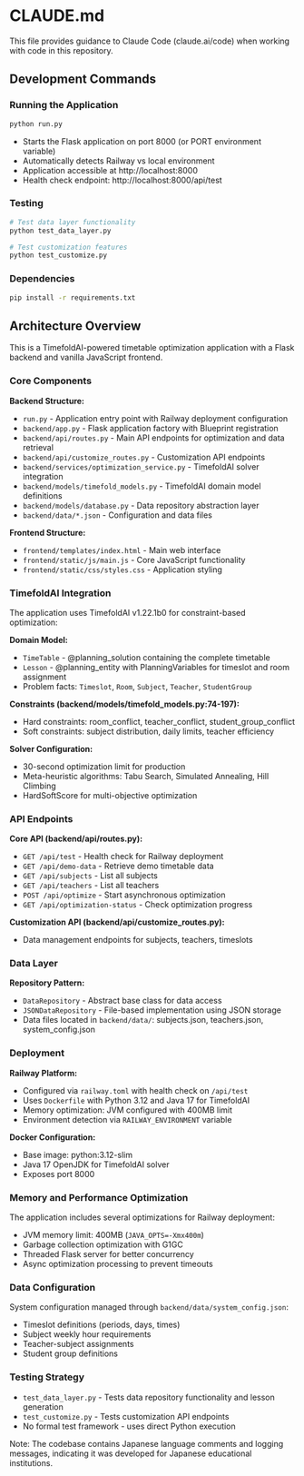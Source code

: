 # CLAUDE.md

This file provides guidance to Claude Code (claude.ai/code) when working with code in this repository.

## Development Commands

### Running the Application
```bash
python run.py
```
- Starts the Flask application on port 8000 (or PORT environment variable)
- Automatically detects Railway vs local environment
- Application accessible at http://localhost:8000
- Health check endpoint: http://localhost:8000/api/test

### Testing
```bash
# Test data layer functionality
python test_data_layer.py

# Test customization features  
python test_customize.py
```

### Dependencies
```bash
pip install -r requirements.txt
```

## Architecture Overview

This is a TimefoldAI-powered timetable optimization application with a Flask backend and vanilla JavaScript frontend.

### Core Components

**Backend Structure:**
- `run.py` - Application entry point with Railway deployment configuration
- `backend/app.py` - Flask application factory with Blueprint registration
- `backend/api/routes.py` - Main API endpoints for optimization and data retrieval
- `backend/api/customize_routes.py` - Customization API endpoints
- `backend/services/optimization_service.py` - TimefoldAI solver integration
- `backend/models/timefold_models.py` - TimefoldAI domain model definitions
- `backend/models/database.py` - Data repository abstraction layer
- `backend/data/*.json` - Configuration and data files

**Frontend Structure:**
- `frontend/templates/index.html` - Main web interface
- `frontend/static/js/main.js` - Core JavaScript functionality
- `frontend/static/css/styles.css` - Application styling

### TimefoldAI Integration

The application uses TimefoldAI v1.22.1b0 for constraint-based optimization:

**Domain Model:**
- `TimeTable` - @planning_solution containing the complete timetable
- `Lesson` - @planning_entity with PlanningVariables for timeslot and room assignment
- Problem facts: `Timeslot`, `Room`, `Subject`, `Teacher`, `StudentGroup`

**Constraints (backend/models/timefold_models.py:74-197):**
- Hard constraints: room_conflict, teacher_conflict, student_group_conflict
- Soft constraints: subject distribution, daily limits, teacher efficiency

**Solver Configuration:**
- 30-second optimization limit for production
- Meta-heuristic algorithms: Tabu Search, Simulated Annealing, Hill Climbing
- HardSoftScore for multi-objective optimization

### API Endpoints

**Core API (backend/api/routes.py):**
- `GET /api/test` - Health check for Railway deployment
- `GET /api/demo-data` - Retrieve demo timetable data
- `GET /api/subjects` - List all subjects
- `GET /api/teachers` - List all teachers  
- `POST /api/optimize` - Start asynchronous optimization
- `GET /api/optimization-status` - Check optimization progress

**Customization API (backend/api/customize_routes.py):**
- Data management endpoints for subjects, teachers, timeslots

### Data Layer

**Repository Pattern:**
- `DataRepository` - Abstract base class for data access
- `JSONDataRepository` - File-based implementation using JSON storage
- Data files located in `backend/data/`: subjects.json, teachers.json, system_config.json

### Deployment

**Railway Platform:**
- Configured via `railway.toml` with health check on `/api/test`
- Uses `Dockerfile` with Python 3.12 and Java 17 for TimefoldAI
- Memory optimization: JVM configured with 400MB limit
- Environment detection via `RAILWAY_ENVIRONMENT` variable

**Docker Configuration:**
- Base image: python:3.12-slim
- Java 17 OpenJDK for TimefoldAI solver
- Exposes port 8000

### Memory and Performance Optimization

The application includes several optimizations for Railway deployment:
- JVM memory limit: 400MB (`JAVA_OPTS=-Xmx400m`)
- Garbage collection optimization with G1GC
- Threaded Flask server for better concurrency
- Async optimization processing to prevent timeouts

### Data Configuration

System configuration managed through `backend/data/system_config.json`:
- Timeslot definitions (periods, days, times)
- Subject weekly hour requirements
- Teacher-subject assignments
- Student group definitions

### Testing Strategy

- `test_data_layer.py` - Tests data repository functionality and lesson generation
- `test_customize.py` - Tests customization API endpoints
- No formal test framework - uses direct Python execution

Note: The codebase contains Japanese language comments and logging messages, indicating it was developed for Japanese educational institutions.